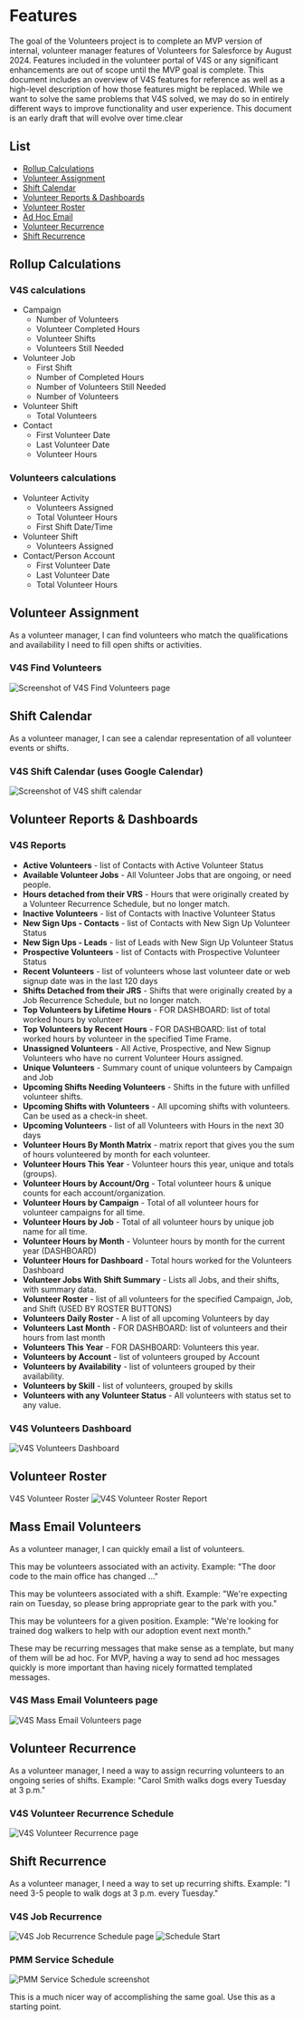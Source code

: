 # Features

The goal of the Volunteers project is to complete an MVP version of internal, volunteer manager features of Volunteers for Salesforce by August 2024. Features included in the volunteer portal of V4S or any significant enhancements are out of scope until the MVP goal is complete. This document includes an overview of V4S features for reference as well as a high-level description of how those features might be replaced. While we want to solve the same problems that V4S solved, we may do so in entirely different ways to improve functionality and user experience. This document is an early draft that will evolve over time.clear

## List

* [Rollup Calculations](#rollup-calculations)
* [Volunteer Assignment](#volunteer-assignment)
* [Shift Calendar](#shift-calendar)
* [Volunteer Reports & Dashboards](#volunteer-report-dashboards)
* [Volunteer Roster](#volunteer-roster)
* [Ad Hoc Email](#ad-hoc-email)
* [Volunteer Recurrence](#volunteer-recurrence)
* [Shift Recurrence](#shift-recurrence)

## Rollup Calculations

### V4S calculations

* Campaign
	* Number of Volunteers
	* Volunteer Completed Hours
	* Volunteer Shifts
	* Volunteers Still Needed
* Volunteer Job
	* First Shift
	* Number of Completed Hours
	* Number of Volunteers Still Needed
	* Number of Volunteers
* Volunteer Shift
	* Total Volunteers
* Contact
	* First Volunteer Date
	* Last Volunteer Date
	* Volunteer Hours

### Volunteers calculations

* Volunteer Activity
	* Volunteers Assigned
	* Total Volunteer Hours
	* First Shift Date/Time
* Volunteer Shift
	* Volunteers Assigned
* Contact/Person Account
	* First Volunteer Date
	* Last Volunteer Date
	* Total Volunteer Hours

## Volunteer Assignment

As a volunteer manager, I can find volunteers who match the qualifications and availability I need to fill open shifts or activities.

### V4S Find Volunteers 
![Screenshot of V4S Find Volunteers page](images/v4s_find_volunteers.png)

## Shift Calendar

As a volunteer manager, I can see a calendar representation of all volunteer events or shifts.

### V4S Shift Calendar (uses Google Calendar)
![Screenshot of V4S shift calendar](images/v4s_shift_calendar.png)

## Volunteer Reports & Dashboards

### V4S Reports

* **Active Volunteers** - list of Contacts with Active Volunteer Status
* **Available Volunteer Jobs** - All Volunteer Jobs that are ongoing, or need people.
* **Hours detached from their VRS** - Hours that were originally created by a Volunteer Recurrence Schedule, but no longer match.
* **Inactive Volunteers** - list of Contacts with Inactive Volunteer Status
* **New Sign Ups - Contacts** - list of Contacts with New Sign Up Volunteer Status
* **New Sign Ups - Leads** - list of Leads with New Sign Up Volunteer Status
* **Prospective Volunteers** - list of Contacts with Prospective Volunteer Status
* **Recent Volunteers** - list of volunteers whose last volunteer date or web signup date was in the last 120 days
* **Shifts Detached from their JRS** - Shifts that were originally created by a Job Recurrence Schedule, but no longer match.
* **Top Volunteers by Lifetime Hours** - FOR DASHBOARD: list of total worked hours by volunteer
* **Top Volunteers by Recent Hours** - FOR DASHBOARD: list of total worked hours by volunteer in the specified Time Frame.
* **Unassigned Volunteers** - All Active, Prospective, and New Signup Volunteers who have no current Volunteer Hours assigned.
* **Unique Volunteers** - Summary count of unique volunteers by Campaign and Job
* **Upcoming Shifts Needing Volunteers** - Shifts in the future with unfilled volunteer shifts.
* **Upcoming Shifts with Volunteers** - All upcoming shifts with volunteers. Can be used as a check-in sheet.
* **Upcoming Volunteers** - list of all Volunteers with Hours in the next 30 days
* **Volunteer Hours By Month Matrix** - matrix report that gives you the sum of hours volunteered by month for each volunteer.
* **Volunteer Hours This Year** - Volunteer hours this year, unique and totals (groups).
* **Volunteer Hours by Account/Org** - Total volunteer hours & unique counts for each account/organization.
* **Volunteer Hours by Campaign** - Total of all volunteer hours for volunteer campaigns for all time.
* **Volunteer Hours by Job** - Total of all volunteer hours by unique job name for all time.
* **Volunteer Hours by Month** - Volunteer hours by month for the current year (DASHBOARD)
* **Volunteer Hours for Dashboard** - Total hours worked for the Volunteers Dashboard
* **Volunteer Jobs With Shift Summary** - Lists all Jobs, and their shifts, with summary data.
* **Volunteer Roster** - list of all volunteers for the specified Campaign, Job, and Shift (USED BY ROSTER BUTTONS)
* **Volunteers Daily Roster** - A list of all upcoming Volunteers by day
* **Volunteers Last Month** - FOR DASHBOARD: list of volunteers and their hours from last month
* **Volunteers This Year** - FOR DASHBOARD: Volunteers this year.
* **Volunteers by Account** - list of volunteers grouped by Account
* **Volunteers by Availability** - list of volunteers grouped by their availability.
* **Volunteers by Skill** - list of volunteers, grouped by skills
* **Volunteers with any Volunteer Status** - All volunteers with status set to any value.     

### V4S Volunteers Dashboard
![V4S Volunteers Dashboard](images/v4s_dashboard.png)

## Volunteer Roster
V4S Volunteer Roster
![V4S Volunteer Roster Report](images/v4s_roster_report.png)

## Mass Email Volunteers
As a volunteer manager, I can quickly email a list of volunteers. 

This may be volunteers associated with an activity. Example: "The door code to the main office has changed ..."

This may be volunteers associated with a shift. Example: "We're expecting rain on Tuesday, so please bring appropriate gear to the park with you."

This may be volunteers for a given position. Example: "We're looking for trained dog walkers to help with our adoption event next month."

These may be recurring messages that make sense as a template, but many of them will be ad hoc. For MVP, having a way to send ad hoc messages quickly is more important than having nicely formatted templated messages.

### V4S Mass Email Volunteers page
![V4S Mass Email Volunteers page](images/v4s_mass_email_volunteers.png)

## Volunteer Recurrence
As a volunteer manager, I need a way to assign recurring volunteers to an ongoing series of shifts. Example: "Carol Smith walks dogs every Tuesday at 3 p.m."

### V4S Volunteer Recurrence Schedule 
![V4S Volunteer Recurrence page](images/v4s_volunteer_recurrence.png)

## Shift Recurrence
As a volunteer manager, I need a way to set up recurring shifts. Example: "I need 3-5 people to walk dogs at 3 p.m. every Tuesday."

### V4S Job Recurrence
![V4S Job Recurrence Schedule page](images/v4s_job_recurrence_schedule.png)
![Schedule Start](images/schedule_start.png)

### PMM Service Schedule
![PMM Service Schedule screenshot](images/pmm_service_schedule.png)

This is a much nicer way of accomplishing the same goal. Use this as a starting point.

